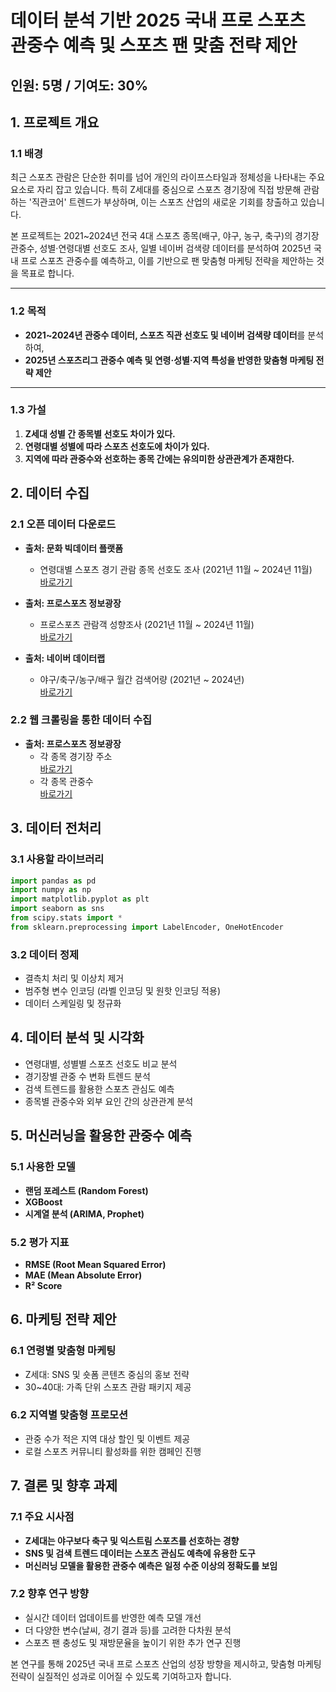 # 데이터 분석 기반 2025 국내 프로 스포츠 관중수 예측 및 스포츠 팬 맞춤 전략 제안

## 인원: 5명 / 기여도: 30%

## 1. 프로젝트 개요

### 1.1 배경
최근 스포츠 관람은 단순한 취미를 넘어 개인의 라이프스타일과 정체성을 나타내는 주요 요소로 자리 잡고 있습니다. 특히 Z세대를 중심으로 스포츠 경기장에 직접 방문해 관람하는 '직관코어' 트렌드가 부상하며, 이는 스포츠 산업의 새로운 기회를 창출하고 있습니다.

본 프로젝트는 2021~2024년 전국 4대 스포츠 종목(배구, 야구, 농구, 축구)의 경기장 관중수, 성별·연령대별 선호도 조사, 일별 네이버 검색량 데이터를 분석하여 2025년 국내 프로 스포츠 관중수를 예측하고, 이를 기반으로 팬 맞춤형 마케팅 전략을 제안하는 것을 목표로 합니다.

---

### 1.2 목적
- **2021~2024년 관중수 데이터, 스포츠 직관 선호도 및 네이버 검색량 데이터**를 분석하여,
- **2025년 스포츠리그 관중수 예측 및 연령·성별·지역 특성을 반영한 맞춤형 마케팅 전략 제안**

---

### 1.3 가설
1. **Z세대 성별 간 종목별 선호도 차이가 있다.**
2. **연령대별 성별에 따라 스포츠 선호도에 차이가 있다.**
3. **지역에 따라 관중수와 선호하는 종목 간에는 유의미한 상관관계가 존재한다.**

## 2. 데이터 수집

### 2.1 오픈 데이터 다운로드

- **출처: 문화 빅데이터 플랫폼**
  - 연령대별 스포츠 경기 관람 종목 선호도 조사 (2021년 11월 ~ 2024년 11월)  
    [바로가기](https://www.bigdata-culture.kr/bigdata/user/data_market/detail.do?id=7180de30-eb98-11ec-a6e8-cdf27550dc0d)

- **출처: 프로스포츠 정보광장**
  - 프로스포츠 관람객 성향조사 (2021년 11월 ~ 2024년 11월)  
    [바로가기](http://data.prosports.or.kr/page/board/tendency)

- **출처: 네이버 데이터랩**
  - 야구/축구/농구/배구 월간 검색어량 (2021년 ~ 2024년)  
    [바로가기](https://datalab.naver.com/keyword/trendSearch.naver)

### 2.2 웹 크롤링을 통한 데이터 수집

- **출처: 프로스포츠 정보광장**
  - 각 종목 경기장 주소  
    [바로가기](http://data.prosports.or.kr/page/statistic/stadium)
  - 각 종목 관중수  
    [바로가기](http://data.prosports.or.kr/page/schedule/schedule)

## 3. 데이터 전처리

### 3.1 사용할 라이브러리
```python
import pandas as pd
import numpy as np
import matplotlib.pyplot as plt
import seaborn as sns
from scipy.stats import *
from sklearn.preprocessing import LabelEncoder, OneHotEncoder
```

### 3.2 데이터 정제
- 결측치 처리 및 이상치 제거
- 범주형 변수 인코딩 (라벨 인코딩 및 원핫 인코딩 적용)
- 데이터 스케일링 및 정규화

## 4. 데이터 분석 및 시각화

- 연령대별, 성별별 스포츠 선호도 비교 분석
- 경기장별 관중 수 변화 트렌드 분석
- 검색 트렌드를 활용한 스포츠 관심도 예측
- 종목별 관중수와 외부 요인 간의 상관관계 분석

## 5. 머신러닝을 활용한 관중수 예측

### 5.1 사용한 모델
- **랜덤 포레스트 (Random Forest)**
- **XGBoost**
- **시계열 분석 (ARIMA, Prophet)**

### 5.2 평가 지표
- **RMSE (Root Mean Squared Error)**
- **MAE (Mean Absolute Error)**
- **R² Score**

## 6. 마케팅 전략 제안

### 6.1 연령별 맞춤형 마케팅
- Z세대: SNS 및 숏폼 콘텐츠 중심의 홍보 전략
- 30~40대: 가족 단위 스포츠 관람 패키지 제공

### 6.2 지역별 맞춤형 프로모션
- 관중 수가 적은 지역 대상 할인 및 이벤트 제공
- 로컬 스포츠 커뮤니티 활성화를 위한 캠페인 진행

## 7. 결론 및 향후 과제

### 7.1 주요 시사점
- **Z세대는 야구보다 축구 및 익스트림 스포츠를 선호하는 경향**
- **SNS 및 검색 트렌드 데이터는 스포츠 관심도 예측에 유용한 도구**
- **머신러닝 모델을 활용한 관중수 예측은 일정 수준 이상의 정확도를 보임**

### 7.2 향후 연구 방향
- 실시간 데이터 업데이트를 반영한 예측 모델 개선
- 더 다양한 변수(날씨, 경기 결과 등)를 고려한 다차원 분석
- 스포츠 팬 충성도 및 재방문율을 높이기 위한 추가 연구 진행

본 연구를 통해 2025년 국내 프로 스포츠 산업의 성장 방향을 제시하고, 맞춤형 마케팅 전략이 실질적인 성과로 이어질 수 있도록 기여하고자 합니다.

